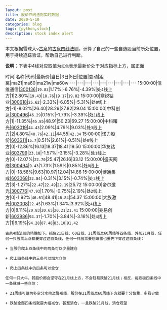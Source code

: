 ```yaml
---
layout: post
title: 股价四线法则实时数据
date: 2020-5-10
categories: blog
tags: [python,stock]
description: stock index alert
---
```



本文根据雪球大v[古泉](https://xueqiu.com/u/7148646888)的[古泉四线法则](https://xueqiu.com/7148646888/130498192)，计算了自己的一些自选股当前所处位置，用于持续追踪验证，帮助自己进行判断。

**说明**：下表中4线对应取值为`红色`表示最新价处于对应指标上方，属正面

时间|名称|代码|最新价|当日|3日|5日|位置|变动|距离|ma21|ma60|ma21w|ma60w
---|---|---|---|---|---|---|---|---
15:00:00|信维通信|[300136](https://xueqiu.com/S/SZ300136)|`19.83`|1.17%|-6.76%|-4.39%|处`4`线上方|1|2.80%|`19.43`|`18.76`|`19.17`|`19.82`
15:00:00|寒锐钴业|[300618](https://xueqiu.com/S/SZ300618)|`25.62`|-2.33%|-6.05%|-5.31%|处`0`线上方|-1|-8.02%|26.40|28.29|27.82|29.04
15:00:00|中科创达|[300496](https://xueqiu.com/S/SZ300496)|`46.29`|0.15%|-1.79%|-3.39%|处`1`线上方|1|-11.35%|`45.85`|48.91|50.23|69.27
15:00:00|中科曙光|[603019](https://xueqiu.com/S/SH603019)|`44.43`|2.09%|4.79%|9.03%|处`3`线上方|2|4.80%|`40.76`|`42.11`|44.55|`42.34`
15:00:00|诺力股份|[603611](https://xueqiu.com/S/SH603611)|`15.7`|0.51%|2.61%|-0.51%|处`0`线上方|0|-12.86%|16.13|18.37|18.41|19.50
15:00:00|华友钴业|[603799](https://xueqiu.com/S/SH603799)|`23.18`|-1.57%|-3.15%|-3.28%|处`1`线上方|0|-12.07%|`22.70`|25.47|26.16|33.12
15:00:00|盛天网络|[300494](https://xueqiu.com/S/SZ300494)|`9.43`|1.73%|1.59%|0.85%|处`0`线上方|0|-18.58%|9.63|10.97|12.04|14.86
15:00:00|博通集成|[603068](https://xueqiu.com/S/SH603068)|`22.84`|-0.31%|3.15%|-0.74%|处`3`线上方|3|-1.27%|`22.47`|`22.49`|`22.19`|25.72
15:00:00|帝尔激光|[300776](https://xueqiu.com/S/SZ300776)|`47.93`|1.70%|-0.75%|2.19%|处`2`线上方|0|-1.92%|`46.61`|48.41|`46.84`|54.37
15:00:00|大族激光|[002008](https://xueqiu.com/S/SZ002008)|`22.45`|1.63%|1.34%|3.92%|处`4`线上方|0|8.11%|`20.83`|`20.65`|`20.21`|`21.41`
15:00:00|兆易创新|[603986](https://xueqiu.com/S/SH603986)|`94.37`|-1.70%|-3.84%|-3.16%|处`4`线上方|1|6.19%|`94.28`|`87.48`|`83.10`|`91.42`

```
古泉4线法则的精髓如下。抓住21日线、60日线、21周线及60周线等四条线，外加21月线，任何一只股票上涨都要穿过这四条线，任何一只股票要想爆雷也要先下穿过这四条线：

+ 当股价爬上四条线中的两条可以少量建仓

+ 爬上四条线中的三条可以加大仓位

+ 爬上四条线中的四条可以全仓

任何一只大牛，其股价都会坚守在21月线上方，不会轻易跌破21月线；相反，每跌破四条线中一条就减一些仓位：

+ 21周线可做为多空分水岭及警戒线，股价在21周线及60周线下方就要十分慎重，多看少做

+ 跌破全部四条线就要大幅减仓，甚至清仓，一旦跌破21月线，清仓观望
```